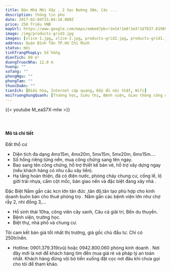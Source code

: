 ```yaml
---
title: Bán Nhà Mới Xây , 2 Sẹc Đường 30m, Các ...
description: thông tin phụ
date: 2017-02-04T15:04:10.000Z
price: 250 Triệu VNĐ
mapUrl: https://www.google.com/maps/embed?pb=!1m14!1m8!1m3!1d7837.819690775687!2d106.534!3d10.8182111!3m2!1i1024!2i768!4f13.1!3m3!1m2!1s0x0%3A0x0!2zMTDCsDQ5JzA1LjgiTiAxMDbCsDMyJzEyLjEiRQ!5e0!3m2!1sen!2s!4v1514212723645
image: /img/products-grid3.jpg
images: [slice-1.jpg, slice-2.jpg, products-grid2.jpg, products-grid1.jpg, viber.png]
address: Quận Bình Tân TP.Hồ Chí Minh
status: mới
tinhTrangPhapLy: Sổ hồng
dienTich: 80 m²
duongTruocNha: 12,0 m
huong: ""
soTang: ""
phongNgu: ""
phongTam: ""
thuocDuAn: ""
tienIch: [Điều hòa, Internet cáp quang, Đầy đủ nội thất, Wifi]
moiTruongXungQuanh: [Trường học, Siêu thị, Bệnh viện, Giao thông công cộng, Gần chùa, Gần nhà thờ ]
---
```

{{< youtube M_eaS7X-mIw >}}  
####  &nbsp;
#### Mô tả chi tiết

  Đất thổ cư  
+ Diện tích đa dạng 4mx15m, 4mx20m, 5mx15m, 5mx20m, 6mx15m.... 
+ Sổ hồng riêng từng nền, mua công chứng sang tên ngay. 
+ Bao sang tên công chứng, hỗ trợ thiết kế bản vẽ, hỗ trợ xây dựng ngay (nếu khách hàng có nhu cầu xây liền). 
+ Hạ tầng hoàn thiện, đã có điện nước, phòng cháy chung cư, cống lề, lộ giới trải nhựa, cắm cột mốc, bàn giao nền và đặc biệt đang xây nhà . 

Đặc Biệt 
Nằm gần các kcn lớn tân đức ,tân đô,tân tạo phù hợp cho kinh doanh buôn bán cho thuê phòng trọ . 
Nằm gần các bệnh viện lớn như chợ rẫy 2, nhi đồng 3,… 

- Hồ sinh thái 10ha, công viên cây xanh, Câu cá giải trí, Bến du thuyền. 
- Bệnh viện, trường học. 
- Biệt thự, nhà phố và chung cư. 

Tôi cam kết bán giá tốt nhất thị trường, giá gốc chủ đầu tư. Chỉ có 250tr/nền. 

- Hotline: 0901.379.319(vũ) hoặc 0942.800.060 phòng kinh doanh . 
Nơi đây mới là nơi để khách hàng tìm đến mua giá rẻ và pháp lý an toàn nhất. Khách hàng đừng vội bỏ tiền xuống đặt cọc nơi đâu khi chưa gọi cho tôi để tham khảo. 
